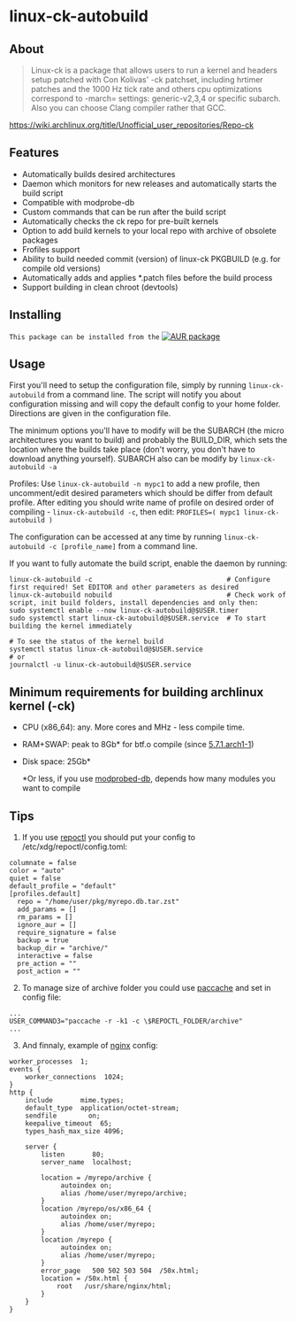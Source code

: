 # linux-ck-autobuild
## About
> Linux-ck is a package that allows users to run a kernel and headers setup patched with Con Kolivas' -ck patchset, including hrtimer patches and the 1000 Hz tick rate and others cpu optimizations correspond to -march= settings: generic-v2,3,4 or specific subarch. Also you can choose Clang compiler rather that GCC.

https://wiki.archlinux.org/title/Unofficial_user_repositories/Repo-ck

## Features

* Automatically builds desired architectures
* Daemon which monitors for new releases and automatically starts the build script
* Compatible with modprobe-db
* Custom commands that can be run after the build script
* Automatically checks the ck repo for pre-built kernels
* Option to add build kernels to your local repo with archive of obsolete packages
* Frofiles support
* Ability to build needed commit (version) of linux-ck PKGBUILD (e.g. for compile old versions)
* Automatically adds and applies *.patch files before the build process
* Support building in clean chroot (devtools)

## Installing

``This package can be installed from the`` [![AUR package](https://repology.org/badge/version-for-repo/aur/linux-ck-autobuild.svg)](https://aur.archlinux.org/packages/linux-ck-autobuild)


## Usage
First you'll need to setup the configuration file, simply by running ``linux-ck-autobuild`` from a command line. The script will notify you about configuration missing and will copy the default config to your home folder. Directions are given in the configuration file.

The minimum options you'll have to modify will be the SUBARCH (the micro architectures you want to build) and probably the BUILD_DIR, which sets the location where the builds take place (don't worry, you don't have to download anything yourself). SUBARCH also can be modify by ``linux-ck-autobuild -a``

Profiles:
Use ``linux-ck-autobuild -n mypc1`` to add a new profile, then uncomment/edit desired parameters which should be differ from default profile. After editing you should write name of profile on desired order of compiling - ``linux-ck-autobuild -c``, then edit: ``PROFILES=( mypc1 linux-ck-autobuild )``

The configuration can be accessed at any time by running ``linux-ck-autobuild -c [profile_name]`` from a command line.

If you want to fully automate the build script, enable the daemon by running:
```
linux-ck-autobuild -c                                  # Configure first required! Set EDITOR and other parameters as desired
linux-ck-autobuild nobuild                             # Check work of script, init build folders, install dependencies and only then:
sudo systemctl enable --now linux-ck-autobuild@$USER.timer
sudo systemctl start linux-ck-autobuild@$USER.service  # To start building the kernel immediately

# To see the status of the kernel build
systemctl status linux-ck-autobuild@$USER.service
# or
journalctl -u linux-ck-autobuild@$USER.service
```
## Minimum requirements for building archlinux kernel (-ck)
* CPU (x86_64): any. More cores and MHz - less compile time.
* RAM+SWAP: peak to 8Gb* for btf.o compile (since [5.7.1.arch1-1](https://gitlab.archlinux.org/archlinux/packaging/packages/linux/-/commit/2db27e8ef8a6ca7c801082dcad3ad3ddf42c424d))
* Disk space: 25Gb*

  *Or less, if you use [modprobed-db](https://wiki.archlinux.org/title/Modprobed-db), depends how many modules you want to compile


## Tips
1. If you use [repoctl](https://github.com/cassava/repoctl) you should put your config to /etc/xdg/repoctl/config.toml:
```console
columnate = false
color = "auto"
quiet = false
default_profile = "default"
[profiles.default]
  repo = "/home/user/pkg/myrepo.db.tar.zst"
  add_params = []
  rm_params = []
  ignore_aur = []
  require_signature = false
  backup = true
  backup_dir = "archive/"
  interactive = false
  pre_action = ""
  post_action = ""
```

2. To manage size of archive folder you could use [paccache](https://man.archlinux.org/man/paccache.8) and set in config file:
```console
...
USER_COMMAND3="paccache -r -k1 -c \$REPOCTL_FOLDER/archive"
...
```

3. And finnaly, example of [nginx](https://archlinux.org/packages/extra/x86_64/nginx-mainline/) config:
```console
worker_processes  1;
events {
    worker_connections  1024;
}
http {
    include       mime.types;
    default_type  application/octet-stream;
    sendfile        on;
    keepalive_timeout  65;
    types_hash_max_size 4096;
    
    server {
        listen       80;
        server_name  localhost;

        location = /myrepo/archive {
             autoindex on;
             alias /home/user/myrepo/archive;
        }
        location /myrepo/os/x86_64 {
             autoindex on;
             alias /home/user/myrepo;
        }
        location /myrepo {
             autoindex on;
             alias /home/user/myrepo;
        }
        error_page   500 502 503 504  /50x.html;
        location = /50x.html {
            root   /usr/share/nginx/html;
        }
    }
}
```
